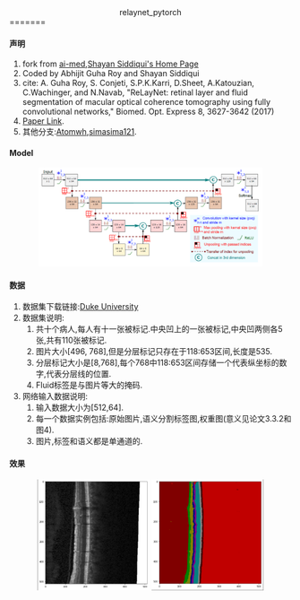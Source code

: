 <center>relaynet_pytorch</center>
=======

#### 声明
1. fork from [ai-med](https://github.com/shayansiddiqui),[Shayan Siddiqui's Home Page](https://github.com/shayansiddiqui)<br>
2. Coded by Abhijit Guha Roy and Shayan Siddiqui<br>
3. cite: A. Guha Roy, S. Conjeti, S.P.K.Karri, D.Sheet, A.Katouzian, C.Wachinger, and N.Navab, "ReLayNet: retinal layer and fluid segmentation of macular optical coherence tomography using fully convolutional networks," Biomed. Opt. Express 8, 3627-3642 (2017) <br>
4. [Paper Link](https://arxiv.org/abs/1704.02161).<br>
5. 其他分支:[Atomwh](https://github.com/Atomwh/relaynet_pytorch),[simasima121](https://github.com/simasima121/relaynet_pytorch).<br>
#### Model
<center><img src="doc/model.png" width = "400" alt="图片名称"></center>

#### 数据
1. 数据集下载链接:[Duke University](http://people.duke.edu/~sf59/Chiu_BOE_2014_dataset.htm)
2. 数据集说明:
   1. 共十个病人,每人有十一张被标记.中央凹上的一张被标记,中央凹两侧各5张,共有110张被标记.<br>
   2. 图片大小[496, 768],但是分层标记只存在于118:653区间,长度是535.<br>
   3. 分层标记大小是[8,768],每个768中118:653区间存储一个代表纵坐标的数字,代表分层线的位置.<br>
   4. Fluid标签是与图片等大的掩码.<br>
4. 网络输入数据说明:
   1. 输入数据大小为[512,64].<br>
   2. 每一个数据实例包括:原始图片,语义分割标签图,权重图(意义见论文3.3.2和图4).<br>
   3. 图片,标签和语义都是单通道的.<br>


#### 效果
<center>
<img src="doc/img.png" width = "200" alt="图片名称">  <img src="doc/pred.png" width = "200" alt="图片名称">
</center>

